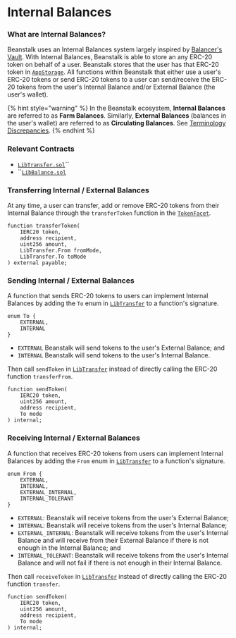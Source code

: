 # Internal Balances

### What are Internal Balances? <a href="#what-are-internal-balances" id="what-are-internal-balances"></a>

Beanstalk uses an Internal Balances system largely inspired by [Balancer's Vault](https://docs.balancer.fi/getting-started/faqs/the-vault#what-are-internal-user-balances). With Internal Balances, Beanstalk is able to store an any ERC-20 token on behalf of a user. Beanstalk stores that the user has that ERC-20 token in [`AppStorage`](app-storage.md). All functions within Beanstalk that either use a user's ERC-20 tokens or send ERC-20 tokens to a user can send/receive the ERC-20 tokens from the user's Internal Balance and/or External Balance (the user's wallet).

{% hint style="warning" %}
In the Beanstalk ecosystem, **Internal Balances** are referred to as **Farm Balances**. Similarly, **External Balances** (balances in the user's wallet) are referred to as **Circulating Balances**. See [Terminology Discrepancies](../misc/terminology-discrepancies.md).
{% endhint %}

### Relevant Contracts <a href="#associated-contracts" id="associated-contracts"></a>

* &#x20;[`LibTransfer.sol`](https://github.com/BeanstalkFarms/Beanstalk-Replanted/blob/master/protocol/contracts/libraries/Token/LibTransfer.sol)``
* ``[`LibBalance.sol`](https://github.com/BeanstalkFarms/Beanstalk/blob/master/protocol/contracts/libraries/Token/LibBalance.sol)

### Transferring Internal / External Balances <a href="#transferring-internal-external-balances" id="transferring-internal-external-balances"></a>

At any time, a user can transfer, add or remove ERC-20 tokens from their Internal Balance through the `transferToken` function in the [`TokenFacet`](../protocol/farm/token-facet.md).

```solidity
function transferToken(
    IERC20 token,
    address recipient,
    uint256 amount,
    LibTransfer.From fromMode,
    LibTransfer.To toMode
) external payable;
```

### Sending Internal / External Balances <a href="#sending-internal-external-balances" id="sending-internal-external-balances"></a>

A function that sends ERC-20 tokens to users can implement Internal Balances by adding the `To` enum in [`LibTransfer`](https://github.com/BeanstalkFarms/Beanstalk/blob/master/protocol/contracts/libraries/Token/LibTransfer.sol) to a function's signature.

```solidity
enum To {
    EXTERNAL,
    INTERNAL
}
```

* `EXTERNAL` Beanstalk will send tokens to the user's External Balance; and
* `INTERNAL` Beanstalk will send tokens to the user's Internal Balance.

Then call `sendToken` in [`LibTransfer`](https://github.com/BeanstalkFarms/Beanstalk/blob/master/protocol/contracts/libraries/Token/LibTransfer.sol) instead of directly calling the ERC-20 function `transferFrom`.

```solidity
function sendToken(
    IERC20 token,
    uint256 amount,
    address recipient,
    To mode
) internal;
```

### Receiving Internal / External Balances <a href="#receiving-internal-external-balances" id="receiving-internal-external-balances"></a>

A function that receives ERC-20 tokens from users can implement Internal Balances by adding the `From` enum in [`LibTransfer`](https://github.com/BeanstalkFarms/Beanstalk/blob/master/protocol/contracts/libraries/Token/LibTransfer.sol) to a function's signature.

```solidity
enum From {
    EXTERNAL,
    INTERNAL,
    EXTERNAL_INTERNAL,
    INTERNAL_TOLERANT
}
```

* `EXTERNAL`: Beanstalk will receive tokens from the user's External Balance;
* `INTERNAL`: Beanstalk will receive tokens from the user's Internal Balance;
* `EXTERNAL_INTERNAL`: Beanstalk will receive tokens from the user's Internal Balance and will receive from their External Balance if there is not enough in the Internal Balance; and
* `INTERNAL_TOLERANT`: Beanstalk will receive tokens from the user's Internal Balance and will not fail if there is not enough in their Internal Balance.

Then call `receiveToken` in [`LibTransfer`](https://github.com/BeanstalkFarms/Beanstalk/blob/master/protocol/contracts/libraries/Token/LibTransfer.sol) instead of directly calling the ERC-20 function `transfer`.

```solidity
function sendToken(
    IERC20 token,
    uint256 amount,
    address recipient,
    To mode
) internal;
```
